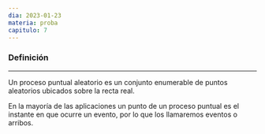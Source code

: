 ```yaml
---
dia: 2023-01-23
materia: proba
capitulo: 7
---
```

### Definición
---
Un proceso puntual aleatorio es un conjunto enumerable de puntos aleatorios ubicados sobre la recta real.

En la mayoría de las aplicaciones un punto de un proceso puntual es el instante en que ocurre un evento, por lo que los llamaremos eventos o arribos.